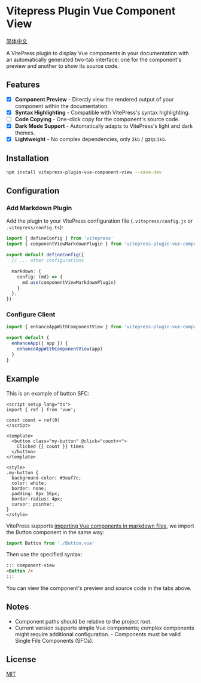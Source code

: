 # Vitepress Plugin Vue Component View

[简体中文](README-zh-CN.md)

A VitePress plugin to display Vue components in your documentation with an automatically generated two-tab interface: one for the component's preview and another to show its source code.

## Features

- [x] **Component Preview** - Directly view the rendered output of your component within the documentation.
- [x] **Syntax Highlighting** - Compatible with VitePress's syntax highlighting.
- [ ] **Code Copying** - One-click copy for the component's source code.
- [x] **Dark Mode Support** - Automatically adapts to VitePress's light and dark themes.
- [x] **Lightweight** - No complex dependencies, only `2kb` / gzip:`1kb`.

## Installation

```bash
npm install vitepress-plugin-vue-component-view --save-dev
```

## Configuration

### Add Markdown Plugin

Add the plugin to your VitePress configuration file (`.vitepress/config.js` or `.vitepress/config.ts`):

```ts
import { defineConfig } from 'vitepress'
import { componentViewMarkdownPlugin } from 'vitepress-plugin-vue-component-view'

export default defineConfig({
  // ... other configurations

  markdown: {
    config: (md) => {
      md.use(componentViewMarkdownPlugin)
    }
  },
})
```

### Configure Client

```ts
import { enhanceAppWithComponentView } from 'vitepress-plugin-vue-component-view/client'

export default {
  enhanceApp({ app }) {
    enhanceAppWithComponentView(app)
  }
}
```

## Example

This is an example of button SFC:

```vue
<script setup lang="ts">
import { ref } from 'vue';

const count = ref(0)
</script>

<template>
  <button class="my-button" @click="count++">
    Clicked {{ count }} times
  </button>
</template>

<style>
.my-button {
  background-color: #3eaf7c;
  color: white;
  border: none;
  padding: 8px 16px;
  border-radius: 4px;
  cursor: pointer;
}
</style>
```

VitePress supports [importing Vue components in markdown files](https://vitepress.dev/guide/using-vue#using-components), we import the Button component in the same way:

```js
import Button from './Button.vue'
```

Then use the specified syntax:

```markdown
::: component-view
<Button />
:::
```

You can view the component's preview and source code in the tabs above.

## Notes

- Component paths should be relative to the project root.
- Current version supports simple Vue components; complex components might require additional configuration. - Components must be valid Single File Components (SFCs).
## License

[MIT](LICENSE)

